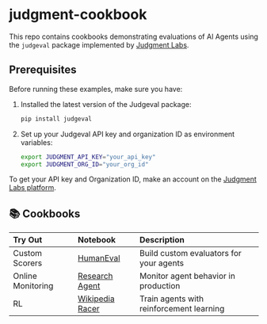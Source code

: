 # judgment-cookbook

This repo contains cookbooks demonstrating evaluations of AI Agents using the `judgeval` package implemented by [Judgment Labs](https://judgmentlabs.ai/).

## Prerequisites

Before running these examples, make sure you have:

1. Installed the latest version of the Judgeval package:

   ```bash
   pip install judgeval
   ```
2. Set up your Judgeval API key and organization ID as environment variables:

   ```bash
   export JUDGMENT_API_KEY="your_api_key"
   export JUDGMENT_ORG_ID="your_org_id"
   ```

To get your API key and Organization ID, make an account on the [Judgment Labs platform](https://app.judgmentlabs.ai/login).

## 📚 Cookbooks

| Try Out | Notebook | Description |
|:---------|:-----|:------------|
| Custom Scorers | [HumanEval](https://colab.research.google.com/github/JudgmentLabs/judgment-cookbook/blob/main/HumanEval_Custom_Scorer.ipynb) | Build custom evaluators for your agents |
| Online Monitoring | [Research Agent](https://colab.research.google.com/github/JudgmentLabs/judgment-cookbook/blob/main/Research_Agent_Online_Monitoring.ipynb) | Monitor agent behavior in production |
| RL | [Wikipedia Racer](https://colab.research.google.com/github/JudgmentLabs/judgment-cookbook/blob/main/Wiki_Racer_RL.ipynb) | Train agents with reinforcement learning |
